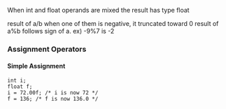When int and float operands are mixed the result has type float

result of a/b when one of them is negative, it truncated toward 0
result of a%b follows sign of a. ex) -9%7 is -2

### Assignment Operators

#### Simple Assignment

```
int i;
float f;
i = 72.00f; /* i is now 72 */
f = 136; /* f is now 136.0 */

```